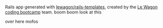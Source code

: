 Rails app generated with [lewagon/rails-templates](https://github.com/lewagon/rails-templates), created by the [Le Wagon coding bootcamp](https://www.lewagon.com) team.
 boom boom look at this
 
 
 over here mofos 
